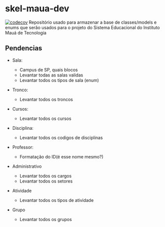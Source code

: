 # skel-maua-dev
[![codecov](https://codecov.io/gh/Maua-Dev/models-devmaua/branch/master/graph/badge.svg?token=F7HD75UIO3)](https://codecov.io/gh/Maua-Dev/models-devmaua)
Repositório usado para armazenar a base de classes/models e enums que serão usados para o projeto do Sistema Educacional do Instituto Mauá de Tecnologia

## Pendencias
- Sala:
	- Campus de SP, quais blocos
	- Levantar todas as salas validas
	- Levantar todos os tipos de sala (enum)

- Tronco:
	- Levantar todos os troncos

- Cursos:
	- Levantar todos os cursos

- Disciplina:
	- Levantar todos os codigos de disciplinas

- Professor:
	- Formatação do ID(é esse nome mesmo?)

- Administrativo
	- Levantar todos os cargos
	- Levantar todos os setores

- Atividade
	- Levantar todos os tipos de atividade

- Grupo
	- Levantar todos os grupos
